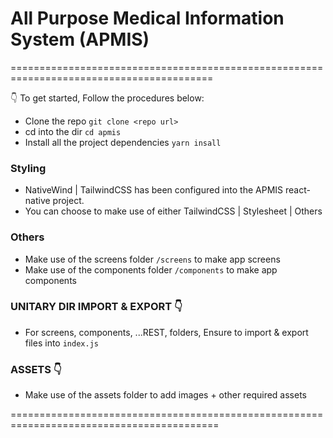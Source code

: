 # All Purpose Medical Information System (APMIS)

=========================================================================================

👇 To get started, Follow the procedures below:

- Clone the repo `git clone <repo url>`
- cd into the dir `cd apmis`
- Install all the project dependencies `yarn insall`

### Styling

- NativeWind | TailwindCSS has been configured into the APMIS react-native project.
- You can choose to make use of either TailwindCSS | Stylesheet | Others

### Others

- Make use of the screens folder `/screens` to make app screens
- Make use of the components folder `/components` to make app components

### UNITARY DIR IMPORT & EXPORT 👇

- For screens, components, ...REST, folders, Ensure to import & export files into `index.js`

### ASSETS 👇

- Make use of the assets folder to add images + other required assets

==========================================================================================
